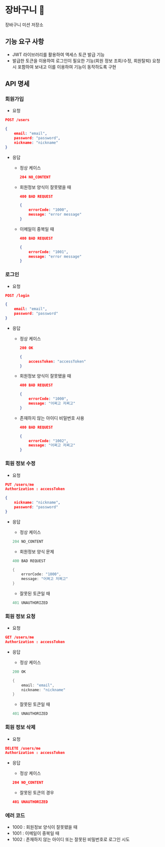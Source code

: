 # 장바구니 🛒

장바구니 미션 저장소

## 기능 요구 사항

- JWT 라이브러리를 활용하여 액세스 토큰 발급 기능
- 발급한 토큰을 이용하여 로그인이 필요한 기능(회원 정보 조회/수정, 회원탈퇴) 요청 시 포함하여 보내고 이를 이용하여 기능이 동작하도록 구현

## API 명세

### 회원가입

- 요청

```json
POST /users

{
	email: "email",
	password: "password",
	nickname: "nickname"
}
```

- 응답
    - 정상 케이스

        ```json
        204 NO_CONTENT
        ```

    - 회원정보 양식이 잘못됐을 때

        ```json
        400 BAD REQUEST
        
        {
        	errorCode: "1000",
        	message: "error message"
        }
        ```

    - 이메일이 중복일 때

        ```json
        400 BAD REQUEST 
        
        {
        	errorCode: "1001",
        	message: "error message"
        }
        ```

### 로그인

- 요청

```json
POST /login

{
	email: "email",
	password: "password"
}
```

- 응답
    - 정상 케이스

        ```json
        200 OK
        
        {
        	accessToken: "accessToken"
        }
        ```

    - 회원정보 양식이 잘못됐을 때

        ```json
        400 BAD REQUEST
        
        {
        	errorCode: "1000",
        	message: "어쩌고 저쩌고"
        }
        ```

    - 존재하지 않는 아이디 비밀번호 사용

        ```json
        400 BAD REQUEST
        
        {
        	errorCode: "1002",
        	message: "어쩌고 저쩌고"
        }
        ```

### 회원 정보 수정

- 요청

```json
PUT /users/me
Authorization : accessToken

{
	nickname: "nickname",
	password: "password"
}
```

- 응답
    - 정상 케이스

    ```java
    204 NO_CONTENT
    ```

    - 회원정보 양식 문제

    ```java
    400 BAD REQUEST
    
    {
    	errorCode: "1000",
    	message: "어쩌고 저쩌고"
    }
    ```

    - 잘못된 토큰일 때

    ```java
    401 UNAUTHORIZED
    ```

### 회원 정보 요청

- 요청

```json
GET /users/me
Authorization : accessToken
```

- 응답
    - 정상 케이스

    ```java
    200 OK
    
    {
    	email: "email",
    	nickname: "nickname"
    }
    ```

    - 잘못된 토큰일 때

    ```java
    401 UNAUTHORIZED
    ```

### 회원 정보 삭제

- 요청

```json
DELETE /users/me
Authorization : accessToken
```

- 응답
    - 정상 케이스

    ```json
    204 NO_CONTENT
    ```

    - 잘못된 토큰의 경우

    ```json
    401 UNAUTHORIZED
    ```

### 에러 코드

- 1000 : 회원정보 양식이 잘못됐을 때
- 1001 : 이메일이 중복일 때
- 1002 : 존재하지 않는 아이디 또는 잘못된 비밀번호로 로그인 시도

